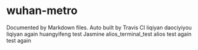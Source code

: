 # wuhan-metro
Documented by Markdown files.
Auto built by Travis CI
liqiyan daociyiyou
liqiyan again
huangyifeng test
Jasmine
alios_terminal_test
alios test again
test again